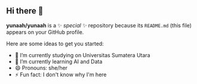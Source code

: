 ## Hi there 👋


**yunaah/yunaah** is a ✨ _special_ ✨ repository because its `README.md` (this file) appears on your GitHub profile.

Here are some ideas to get you started:

- 🔭 I’m currently studying on Universitas Sumatera Utara
- 🌱 I’m currently learning AI and Data
- 😄 Pronouns: she/her
- ⚡ Fun fact: I don't know why I'm here
